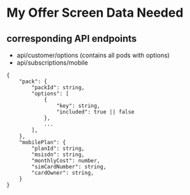 # My Offer Screen Data Needed

## corresponding API endpoints
 - api/customer/options (contains all pods with options)
 - api/subscriptions/mobile
 
```
{
    "pack": {
        "packId": string,
        "options": [
            {
                "key": string,
                "included": true || false
            },
            ...
        ],
    },
    "mobilePlan": {
        "planId": string,
        "msisdn": string,
        "monthlyCost": number,
        "simCardNumber": string,
        "cardOwner": string,
    }
}
```